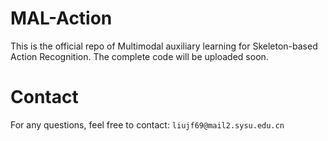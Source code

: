 # MAL-Action
This is the official repo of Multimodal auxiliary learning for Skeleton-based Action Recognition. The complete code will be uploaded soon.

# Contact
For any questions, feel free to contact: ```liujf69@mail2.sysu.edu.cn```
